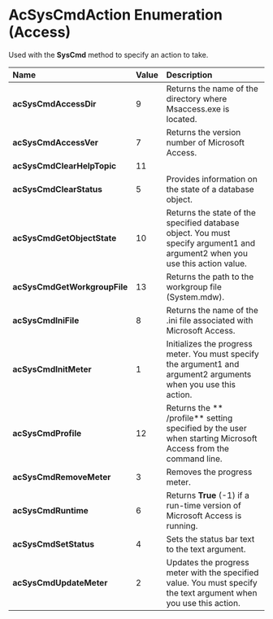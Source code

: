 
# AcSysCmdAction Enumeration (Access)

Used with the  **SysCmd** method to specify an action to take.



|**Name**|**Value**|**Description**|
|:-----|:-----|:-----|
| **acSysCmdAccessDir**|9|Returns the name of the directory where Msaccess.exe is located.|
| **acSysCmdAccessVer**|7|Returns the version number of Microsoft Access.|
| **acSysCmdClearHelpTopic**|11||
| **acSysCmdClearStatus**|5|Provides information on the state of a database object.|
| **acSysCmdGetObjectState**|10|Returns the state of the specified database object. You must specify argument1 and argument2 when you use this action value.|
| **acSysCmdGetWorkgroupFile**|13|Returns the path to the workgroup file (System.mdw).|
| **acSysCmdIniFile**|8|Returns the name of the .ini file associated with Microsoft Access.|
| **acSysCmdInitMeter**|1|Initializes the progress meter. You must specify the argument1 and argument2 arguments when you use this action.|
| **acSysCmdProfile**|12|Returns the ** /profile** setting specified by the user when starting Microsoft Access from the command line.|
| **acSysCmdRemoveMeter**|3|Removes the progress meter.|
| **acSysCmdRuntime**|6|Returns  **True** (-1) if a run-time version of Microsoft Access is running.|
| **acSysCmdSetStatus**|4|Sets the status bar text to the text argument.|
| **acSysCmdUpdateMeter**|2|Updates the progress meter with the specified value. You must specify the text argument when you use this action.|
